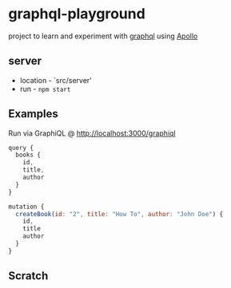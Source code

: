# graphql-playground

project to learn and experiment with [graphql](https://graphql.org/) using [Apollo](https://www.apollographql.com/)

## server

* location - `src/server'
* run - `npm start`

## Examples

Run via GraphiQL @ <http://localhost:3000/graphiql>

```js
query {
  books {
    id,
    title,
    author
  }
}

mutation {
  createBook(id: "2", title: "How To", author: "John Doe") {
    id,
    title
    author
  }
}
```

## Scratch

```



```